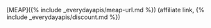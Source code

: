 [MEAP]({% include _everydayapis/meap-url.md %}) (affiliate link, {% include _everydayapis/discount.md %})
